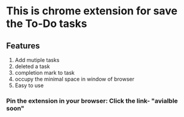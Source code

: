 # This is chrome extension for save the To-Do tasks
## Features
1. Add mutiple tasks
2. deleted a task
3. completion mark to task
4. occupy the minimal space in window of browser
5. Easy to use 

### Pin the extension in your browser:  Click the link- "avialble soon"  
